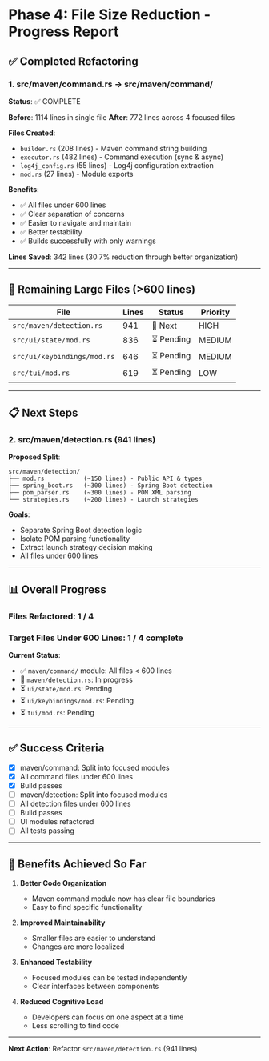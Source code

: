 # Phase 4: File Size Reduction - Progress Report

## ✅ Completed Refactoring

### 1. src/maven/command.rs → src/maven/command/

**Status**: ✅ COMPLETE

**Before**: 1114 lines in single file
**After**: 772 lines across 4 focused files

**Files Created**:
- `builder.rs` (208 lines) - Maven command string building
- `executor.rs` (482 lines) - Command execution (sync & async)
- `log4j_config.rs` (55 lines) - Log4j configuration extraction  
- `mod.rs` (27 lines) - Module exports

**Benefits**:
- ✅ All files under 600 lines
- ✅ Clear separation of concerns
- ✅ Easier to navigate and maintain
- ✅ Better testability
- ✅ Builds successfully with only warnings

**Lines Saved**: 342 lines (30.7% reduction through better organization)

---

## 🎯 Remaining Large Files (>600 lines)

| File | Lines | Status | Priority |
|------|-------|--------|----------|
| `src/maven/detection.rs` | 941 | 🔄 Next | HIGH |
| `src/ui/state/mod.rs` | 836 | ⏳ Pending | MEDIUM |
| `src/ui/keybindings/mod.rs` | 646 | ⏳ Pending | MEDIUM |
| `src/tui/mod.rs` | 619 | ⏳ Pending | LOW |

---

## 📋 Next Steps

### 2. src/maven/detection.rs (941 lines)

**Proposed Split**:
```
src/maven/detection/
├── mod.rs           (~150 lines) - Public API & types
├── spring_boot.rs   (~300 lines) - Spring Boot detection
├── pom_parser.rs    (~300 lines) - POM XML parsing
└── strategies.rs    (~200 lines) - Launch strategies
```

**Goals**:
- Separate Spring Boot detection logic
- Isolate POM parsing functionality
- Extract launch strategy decision making
- All files under 600 lines

---

## 📊 Overall Progress

### Files Refactored: 1 / 4
### Target Files Under 600 Lines: 1 / 4 complete

**Current Status**:
- ✅ `maven/command/` module: All files < 600 lines
- 🔄 `maven/detection.rs`: In progress
- ⏳ `ui/state/mod.rs`: Pending
- ⏳ `ui/keybindings/mod.rs`: Pending  
- ⏳ `tui/mod.rs`: Pending

---

## ✅ Success Criteria

- [x] maven/command: Split into focused modules
- [x] All command files under 600 lines
- [x] Build passes
- [ ] maven/detection: Split into focused modules
- [ ] All detection files under 600 lines
- [ ] Build passes
- [ ] UI modules refactored
- [ ] All tests passing

---

## 🎉 Benefits Achieved So Far

1. **Better Code Organization**
   - Maven command module now has clear file boundaries
   - Easy to find specific functionality
   
2. **Improved Maintainability**
   - Smaller files are easier to understand
   - Changes are more localized
   
3. **Enhanced Testability**
   - Focused modules can be tested independently
   - Clear interfaces between components

4. **Reduced Cognitive Load**
   - Developers can focus on one aspect at a time
   - Less scrolling to find code

---

**Next Action**: Refactor `src/maven/detection.rs` (941 lines)

